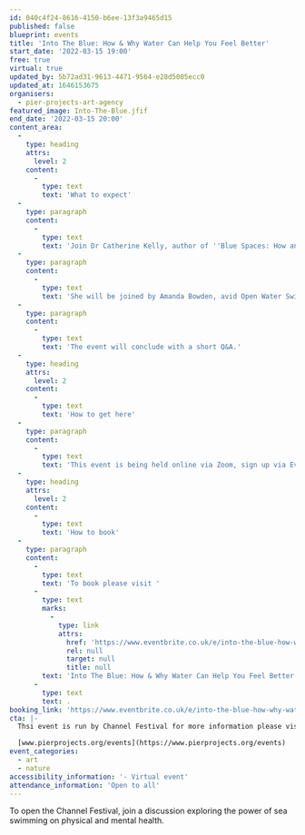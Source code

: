 ```yaml
---
id: 040c4f24-8616-4150-b6ee-13f3a9465d15
published: false
blueprint: events
title: 'Into The Blue: How & Why Water Can Help You Feel Better'
start_date: '2022-03-15 19:00'
free: true
virtual: true
updated_by: 5b72ad31-9613-4471-9564-e28d5005ecc0
updated_at: 1646153675
organisers:
  - pier-projects-art-agency
featured_image: Into-The-Blue.jfif
end_date: '2022-03-15 20:00'
content_area:
  -
    type: heading
    attrs:
      level: 2
    content:
      -
        type: text
        text: 'What to expect'
  -
    type: paragraph
    content:
      -
        type: text
        text: 'Join Dr Catherine Kelly, author of ''Blue Spaces: How and Why Water Can Help You Feel Better'' who will kick off the event by sharing some of the thinking and experiences of the positive mental and physical benefits of water outlined in her recent book.'
  -
    type: paragraph
    content:
      -
        type: text
        text: 'She will be joined by Amanda Bowden, avid Open Water Swimmer, body-positive advocate and owner of Felixstowe Sewing School.'
  -
    type: paragraph
    content:
      -
        type: text
        text: 'The event will conclude with a short Q&A.'
  -
    type: heading
    attrs:
      level: 2
    content:
      -
        type: text
        text: 'How to get here'
  -
    type: paragraph
    content:
      -
        type: text
        text: 'This event is being held online via Zoom, sign up via Eventbrite below to receive further details. '
  -
    type: heading
    attrs:
      level: 2
    content:
      -
        type: text
        text: 'How to book'
  -
    type: paragraph
    content:
      -
        type: text
        text: 'To book please visit '
      -
        type: text
        marks:
          -
            type: link
            attrs:
              href: 'https://www.eventbrite.co.uk/e/into-the-blue-how-why-water-can-help-you-feel-better-tickets-262412802757?aff=ebdsoporgprofile'
              rel: null
              target: null
              title: null
        text: 'Into The Blue: How & Why Water Can Help You Feel Better Tickets, Tue 15 Mar 2022 at 19:00 | Eventbrite'
      -
        type: text
        text: .
booking_link: 'https://www.eventbrite.co.uk/e/into-the-blue-how-why-water-can-help-you-feel-better-tickets-262412802757?aff=ebdsoporgprofile'
cta: |-
  Thsi event is run by Channel Festival for more information please visit:

  [www.pierprojects.org/events](https://www.pierprojects.org/events)
event_categories:
  - art
  - nature
accessibility_information: '- Virtual event'
attendance_information: 'Open to all'
---
```

To open the Channel Festival, join a discussion exploring the power of sea swimming on physical and mental health.